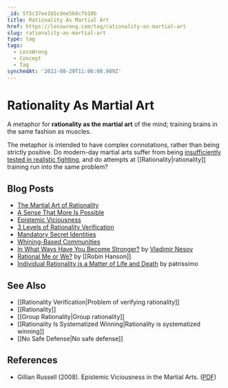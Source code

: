 ```yaml
---
_id: 5f5c37ee1b5cdee568cfb10b
title: Rationality As Martial Art
href: https://lesswrong.com/tag/rationality-as-martial-art
slug: rationality-as-martial-art
type: tag
tags:
  - LessWrong
  - Concept
  - Tag
synchedAt: '2022-08-29T11:06:08.989Z'
---
```


# Rationality As Martial Art

A metaphor for **rationality as the martial art** of the mind; training brains in the same fashion as muscles.

The metaphor is intended to have complex connotations, rather than being strictly positive. Do modern-day martial arts suffer from being [insufficiently tested in realistic fighting](http://lesswrong.com/lw/2i/epistemic_viciousness/), and do attempts at [[Rationality|rationality]] training run into the same problem?

## Blog Posts

- [The Martial Art of Rationality](http://lesswrong.com/lw/gn/the_martial_art_of_rationality/)
- [A Sense That More Is Possible](http://lesswrong.com/lw/2c/a_sense_that_more_is_possible/)
- [Epistemic Viciousness](http://lesswrong.com/lw/2i/epistemic_viciousness/)
- [3 Levels of Rationality Verification](http://lesswrong.com/lw/2s/3_levels_of_rationality_verification/)
- [Mandatory Secret Identities](http://lesswrong.com/lw/9c/mandatory_secret_identities/)
- [Whining-Based Communities](http://lesswrong.com/lw/8t/whiningbased_communities/)
- [In What Ways Have You Become Stronger?](http://lesswrong.com/lw/2x/in_what_ways_have_you_become_stronger/) by [Vladimir Nesov](https://wiki.lesswrong.com/wiki/Vladimir_Nesov)
- [Rational Me or We?](http://lesswrong.com/lw/36/rational_me_or_we/) by [[Robin Hanson]]
- [Individual Rationality is a Matter of Life and Death](http://lesswrong.com/lw/41/individual_rationality_is_a_matter_of_life_and/) by patrissimo

## See Also

- [[Rationality Verification|Problem of verifying rationality]]
- [[Rationality]]
- [[Group Rationality|Group rationality]]
- [[Rationality Is Systematized Winning|Rationality is systematized winning]]
- [[No Safe Defense|No safe defense]]

## References

- Gillian Russell (2008). Epistemic Viciousness in the Martial Arts. ([PDF](http://www.artsci.wustl.edu/~grussell/epistemicviciousness.pdf))
